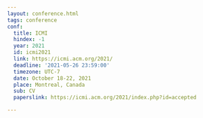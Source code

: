 ```yaml
---
layout: conference.html
tags: conference
conf:
  title: ICMI
  hindex: -1
  year: 2021
  id: icmi2021
  link: https://icmi.acm.org/2021/
  deadline: '2021-05-26 23:59:00'
  timezone: UTC-7
  date: October 18-22, 2021
  place: Montreal, Canada
  sub: CV
  paperslink: https://icmi.acm.org/2021/index.php?id=accepted

---
```

